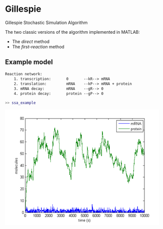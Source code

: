 Gillespie
=========

Gillespie Stochastic Simulation Algorithm 

The two classic versions of the algorithm implemented in MATLAB:
- The _direct_ method
- The _first-reaction_ method

Example model
-------------
```
Reaction network:
    1. transcription:       0       --kR--> mRNA
    2. translation:         mRNA    --kP--> mRNA + protein
    3. mRNA decay:          mRNA    --gR--> 0
    4. protein decay:       protein --gP--> 0
```
```matlab
>> ssa_example
```
![Simulation output](ssa.png)


